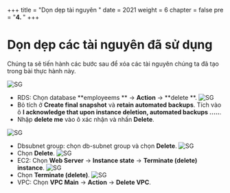 +++
title = "Dọn dẹp tài nguyên  "
date = 2021
weight = 6
chapter = false
pre = "<b>4. </b>"
+++
# Dọn dẹp các tài nguyên đã sử dụng
Chúng ta sẽ tiến hành các bước sau để xóa các tài nguyên chúng ta đã tạo trong bài thực hành này.


![SG](/images/4.clean/066-Clean.png)
+ RDS: Chọn database  **employeems ** ->  **Action** ->  **delete **.
![SG](/images/4.clean/067-Clean.png)
+ Bỏ tích ở **Create final snapshot** và **retain automated backups**. Tích vào ô **I acknowledge that upon instance deletion, automated backups …..**.
+ Nhập **delete me** vào ô xác nhận và nhấn **Delete**.

![SG](/images/4.clean/068-Clean.png)
+ Dbsubnet group: chọn db-subnet group và chọn **Delete**.
![SG](/images/4.clean/069-Clean.png)
+ Chọn **Delete**.
![SG](/images/4.clean/070-Clean.png)
+ EC2: Chọn **Web Server** ->  **Instance state** ->  **Terminate (delete) instance**.
![SG](/images/4.clean/071-Clean.png)
+ Chọn **Terminate (delete)**.
![SG](/images/4.clean/072-Clean.png)
+ VPC: Chọn **VPC Main** -> **Action** -> **Delete VPC**.
